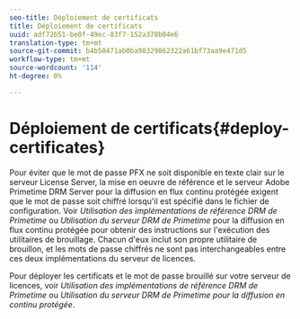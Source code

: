 ```yaml
---
seo-title: Déploiement de certificats
title: Déploiement de certificats
uuid: adf72b51-be0f-49ec-83f7-152a378b04e6
translation-type: tm+mt
source-git-commit: b4b50471ab0ba98329862322a61bf73aa9e471d5
workflow-type: tm+mt
source-wordcount: '114'
ht-degree: 0%

---
```



# Déploiement de certificats{#deploy-certificates}

Pour éviter que le mot de passe PFX ne soit disponible en texte clair sur le serveur License Server, la mise en oeuvre de référence et le serveur Adobe Primetime DRM Server pour la diffusion en flux continu protégée exigent que le mot de passe soit chiffré lorsqu&#39;il est spécifié dans le fichier de configuration. Voir *Utilisation des implémentations de référence DRM de Primetime* ou *Utilisation du serveur DRM de Primetime* pour la diffusion en flux continu protégée pour obtenir des instructions sur l&#39;exécution des utilitaires de brouillage. Chacun d&#39;eux inclut son propre utilitaire de brouillon, et les mots de passe chiffrés ne sont pas interchangeables entre ces deux implémentations du serveur de licences.

Pour déployer les certificats et le mot de passe brouillé sur votre serveur de licences, voir *Utilisation des implémentations de référence DRM de Primetime* ou *Utilisation du serveur DRM de Primetime pour la diffusion en continu protégée*.
